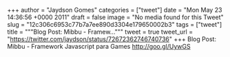 
+++
author = "Jaydson Gomes"
categories = ["tweet"]
date = "Mon May 23 14:36:56 +0000 2011"
draft = false
image = "No media found for this Tweet"
slug = "12c306c6953c77b7a7ee890d3304e179650002b3"
tags = ["tweet"]
title = """Blog Post: Mibbu - Framew..."""
tweet = true
tweet_url = "https://twitter.com/jaydson/status/72672362746740736"
+++
Blog Post: Mibbu - Framework Javascript para Games http://goo.gl/UywGS
